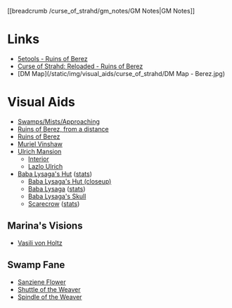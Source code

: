 [[breadcrumb /curse_of_strahd/gm_notes/GM Notes|GM Notes]]

<script type="module">
    import { init_links } from "/js/common/visual_aid_backend.js";
    init_links();
</script>

# Links

* [5etools - Ruins of Berez](https://5e.tools/adventure.html#cos,11)
* [Curse of Strahd: Reloaded - Ruins of Berez](https://docs.google.com/document/d/181PaAJTefUhlK-x9EAQDK1Yt70n9eZBXZU6kehKNfX8/view)
* [DM Map](/static/img/visual_aids/curse_of_strahd/DM Map - Berez.jpg)

# Visual Aids

* [Swamps/Mists/Approaching](^curse_of_strahd/swamp_of_berez.jpg)
* [Ruins of Berez, from a distance](^curse_of_strahd/berez.mp4)
* [Ruins of Berez](^curse_of_strahd/ruins_of_berez.jpg)
* [Muriel Vinshaw](^curse_of_strahd/muriel_vinshaw.jpg)
* [Ulrich Mansion](^curse_of_strahd/ulrich_mansion.jpg)
  * [Interior](^curse_of_strahd/ulrich_mansion_interior.jpg)
  * [Lazlo Ulrich](^curse_of_strahd/lazlo_ulrich.jpg)
* [Baba Lysaga's Hut](^curse_of_strahd/baba_lysagas_hut.jpg) ([stats](https://5e.tools/bestiary.html#baba%20lysaga's%20creeping%20hut_cos))
  * [Baba Lysaga's Hut (closeup)](^curse_of_strahd/baba_lysagas_hut_closeup.jpg)
  * [Baba Lysaga](^curse_of_strahd/baba_lysaga.jpg) ([stats](https://5e.tools/bestiary.html#baba%20lysaga_cos))
  * [Baba Lysaga's Skull](^curse_of_strahd/baba_lysagas_skull.jpg)
  * [Scarecrow](^curse_of_strahd/scarecrow.jpg) ([stats](https://5e.tools/bestiary.html#scarecrow_mm))

## Marina's Visions

* [Vasili von Holtz](^curse_of_strahd/vasili_von_holtz.jpg)

## Swamp Fane

* [Sanziene Flower](^curse_of_strahd/sanziene_flower.jpg)
* [Shuttle of the Weaver](^curse_of_strahd/shuttle_of_the_weaver.jpg)
* [Spindle of the Weaver](^curse_of_strahd/spindle_of_the_weaver.jpg)
